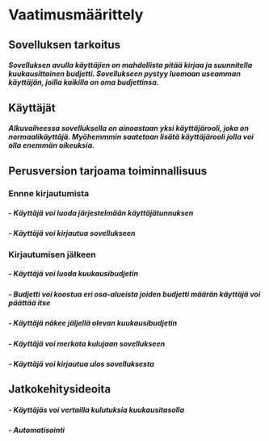 # Vaatimusmäärittely
## Sovelluksen tarkoitus
##### Sovelluksen avulla käyttäjien on mahdollista pitää kirjaa ja suunnitella kuukausittainen budjetti. Sovellukseen pystyy luomaan useamman käyttäjän, joilla kaikilla on oma budjettinsa.
## Käyttäjät
##### Alkuvaiheessa sovelluksella on ainoastaan yksi käyttäjärooli, joka on normaalikäyttäjä. Myöhemmmin saatetaan lisätä käyttäjärooli jolla voi olla enemmän oikeuksia.
## Perusversion tarjoama toiminnallisuus
### Ennne kirjautumista
##### - Käyttäjä voi luoda järjestelmään käyttäjätunnuksen
##### - Käyttäjä voi kirjautua sovellukseen
### Kirjautumisen jälkeen
##### - Käyttäjä voi luoda kuukausibudjetin
#####  - Budjetti voi koostua eri osa-alueista joiden budjetti määrän käyttäjä voi päättää itse
##### - Käyttäjä näkee jäljellä olevan kuukausibudjetin
##### - Käyttäjä voi merkata kulujaan sovellukseen
##### - Käyttäjä voi kirjautua ulos sovelluksesta
## Jatkokehitysideoita
##### - Käyttäjäs voi vertailla kulutuksia kuukausitasolla
##### - Automatisointi

